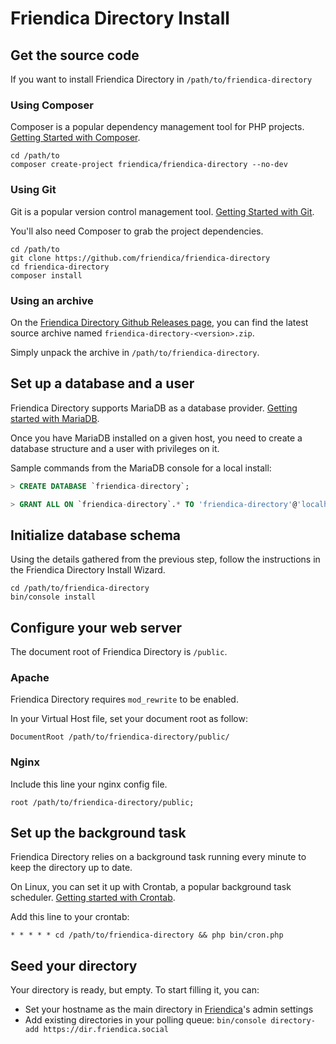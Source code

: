 # Friendica Directory Install

## Get the source code

If you want to install Friendica Directory in `/path/to/friendica-directory`

### Using Composer

Composer is a popular dependency management tool for PHP projects. [Getting Started with Composer](https://getcomposer.org/doc/00-intro.md).

```
cd /path/to
composer create-project friendica/friendica-directory --no-dev 
```

### Using Git

Git is a popular version control management tool. [Getting Started with Git](https://git-scm.com/book/en/v2/Getting-Started-Installing-Git).

You'll also need Composer to grab the project dependencies.

```
cd /path/to
git clone https://github.com/friendica/friendica-directory
cd friendica-directory
composer install
```

### Using an archive

On the [Friendica Directory Github Releases page](https://github.com/friendica/friendica-directory/releases), you can find the latest source archive named `friendica-directory-<version>.zip`.

Simply unpack the archive in `/path/to/friendica-directory`.

## Set up a database and a user

Friendica Directory supports MariaDB as a database provider. [Getting started with MariaDB](https://mariadb.com/get-started-with-mariadb/).

Once you have MariaDB installed on a given host, you need to create a database structure and a user with privileges on it.

Sample commands from the MariaDB console for a local install:
```sql
> CREATE DATABASE `friendica-directory`;

> GRANT ALL ON `friendica-directory`.* TO 'friendica-directory'@'localhost' IDENTIFIED BY "password";
```

## Initialize database schema

Using the details gathered from the previous step, follow the instructions in the Friendica Directory Install Wizard.

```
cd /path/to/friendica-directory
bin/console install
```

## Configure your web server

The document root of Friendica Directory is `/public`.

### Apache

Friendica Directory requires `mod_rewrite` to be enabled.

In your Virtual Host file, set your document root as follow:

```
DocumentRoot /path/to/friendica-directory/public/
```
### Nginx
Include this line your nginx config file.

```
root /path/to/friendica-directory/public;
```
## Set up the background task

Friendica Directory relies on a background task running every minute to keep the directory up to date.

On Linux, you can set it up with Crontab, a popular background task scheduler. [Getting started with Crontab](http://www.adminschoice.com/crontab-quick-reference).

Add this line to your crontab:
```
* * * * * cd /path/to/friendica-directory && php bin/cron.php
```

## Seed your directory

Your directory is ready, but empty. To start filling it, you can:
- Set your hostname as the main directory in [Friendica](https://github.com/friendica/friendica)'s admin settings
- Add existing directories in your polling queue: `bin/console directory-add https://dir.friendica.social`
